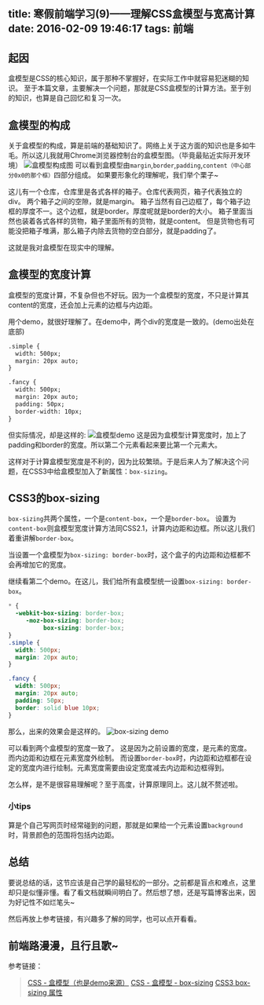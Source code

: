 title: 寒假前端学习(9)——理解CSS盒模型与宽高计算
date: 2016-02-09 19:46:17
tags: 前端
---
## 起因
盒模型是CSS的核心知识，属于那种不掌握好，在实际工作中就容易犯迷糊的知识。
至于本篇文章，主要解决一个问题，那就是CSS盒模型的计算方法。至于别的知识，也算是自己回忆和复习一次。
## 盒模型的构成
关于盒模型的构成，算是前端的基础知识了。网络上关于这方面的知识也是多如牛毛。所以这儿我就用Chrome浏览器控制台的盒模型图。（毕竟最贴近实际开发环境）
![盒模型构成图](http://7xoxxe.com1.z0.glb.clouddn.com/box1.png)
可以看到盒模型由`margin`,`border`,`padding`,`content（中心部分0x0的那个框）`四部分组成。
如果要形象化的理解呢，我们举个栗子~

这儿有一个仓库，仓库里是各式各样的箱子。仓库代表网页，箱子代表独立的div。
两个箱子之间的空隙，就是margin。
箱子当然有自己边框了，每个箱子边框的厚度不一。这个边框，就是border。厚度呢就是border的大小。
箱子里面当然也装着各式各样的货物，箱子里面所有的货物，就是content。
但是货物也有可能没把箱子堆满，那么箱子内除去货物的空白部分，就是padding了。

这就是我对盒模型在现实中的理解。
## 盒模型的宽度计算
盒模型的宽度计算，不复杂但也不好玩。因为一个盒模型的宽度，不只是计算其content的宽度，还会加上元素的边框与内边距。

用个demo，就很好理解了。在demo中，两个div的宽度是一致的。(demo出处在底部)
```html
.simple {
  width: 500px;
  margin: 20px auto;
}

.fancy {
  width: 500px;
  margin: 20px auto;
  padding: 50px;
  border-width: 10px;
}
```
但实际情况，却是这样的:
![盒模型demo](http://7xoxxe.com1.z0.glb.clouddn.com/box2.png)
这是因为盒模型计算宽度时，加上了padding和border的宽度。所以第二个元素看起来要比第一个元素大。

这样对于计算盒模型宽度是不利的，因为比较繁琐。于是后来人为了解决这个问题，在CSS3中给盒模型加入了新属性：`box-sizing`。
## CSS3的box-sizing
`box-sizing`共两个属性，一个是`content-box`，一个是`border-box`。
设置为`content-box`则盒模型宽度计算方法同CSS2.1，计算内边距和边框。所以这儿我们着重讲解`border-box`。

当设置一个盒模型为`box-sizing: border-box`时，这个盒子的内边距和边框都不会再增加它的宽度。

继续看第二个demo。在这儿，我们给所有盒模型统一设置`box-sizing: border-box`。
```css
* {
  -webkit-box-sizing: border-box;
     -moz-box-sizing: border-box;
          box-sizing: border-box;
}
.simple {
  width: 500px;
  margin: 20px auto;
}

.fancy {
  width: 500px;
  margin: 20px auto;
  padding: 50px;
  border: solid blue 10px;
}
```
那么，出来的效果会是这样的。
![box-sizing demo](http://7xoxxe.com1.z0.glb.clouddn.com/box3.png)

可以看到两个盒模型的宽度一致了。
这是因为之前设置的宽度，是元素的宽度。而内边距和边框在元素宽度外绘制。
而设置`border-box`时，内边距和边框都在设定的宽度内进行绘制。元素宽度需要由设定宽度减去内边距和边框得到。

怎么样，是不是很容易理解呢？至于高度，计算原理同上。这儿就不赘述啦。
### 小tips
算是个自己写网页时经常碰到的问题，那就是如果给一个元素设置`background`时，背景颜色的范围将包括内边距。
## 总结
要说总结的话，这节应该是自己学的最轻松的一部分。之前都是盲点和难点，这里却只是似懂非懂。看了看文档就瞬间明白了。然后想了想，还是写篇博客出来，因为好记性不如烂笔头~

然后再放上参考链接，有兴趣多了解的同学，也可以点开看看。

前端路漫漫，且行且歌~
---
参考链接：
> [CSS - 盒模型（也是demo来源）](http://zh.learnlayout.com/box-model.html)
> [CSS - 盒模型 - box-sizing](http://zh.learnlayout.com/box-sizing.html)
> [CSS3 box-sizing 属性](http://www.w3school.com.cn/cssref/pr_box-sizing.asp)